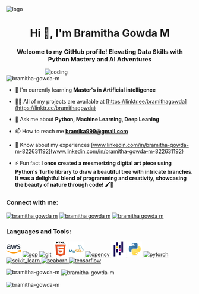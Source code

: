 ![logo](https://img.freepik.com/premium-photo/anonymous-hacker-with-computer-code-binary-interface_1134-21378.jpg?w=1380)

<h1 align="center">Hi 👋, I'm Bramitha Gowda M</h1>
<h3 align="center">Welcome to my GitHub profile! Elevating Data Skills with Python Mastery and AI Adventures</h3>

<img align='right' alt="coding" width="400" src="https://www.bgrafio.com/wp-content/uploads/2020/04/Animated-Explainer-Video-Bgrafio.gif">

<p align="left"> <img src="https://komarev.com/ghpvc/?username=bramitha-gowda-m&label=Profile%20views&color=0e75b6&style=flat" alt="bramitha-gowda-m" /> </p>

- 🌱 I’m currently learning **Master's in Artificial intelligence**

- 👨‍💻 All of my projects are available at [https://linktr.ee/bramithagowda](https://linktr.ee/bramithagowda)

- 💬 Ask me about **Python, Machine Learning, Deep Leaning**

- 📫 How to reach me **bramika999@gmail.com**

- 📄 Know about my experiences [www.linkedin.com/in/bramitha-gowda-m-822631192](www.linkedin.com/in/bramitha-gowda-m-822631192)

- ⚡ Fun fact **I once created a mesmerizing digital art piece using Python's Turtle library to draw a beautiful tree with intricate branches. It was a delightful blend of programming and creativity, showcasing the beauty of nature through code! 🖌️🌿**

<h3 align="left">Connect with me:</h3>
<p align="left">
<a href="https://linkedin.com/in/bramitha gowda m" target="blank"><img align="center" src="https://raw.githubusercontent.com/rahuldkjain/github-profile-readme-generator/master/src/images/icons/Social/linked-in-alt.svg" alt="bramitha gowda m" height="30" width="40" /></a>
<a href="https://kaggle.com/bramitha gowda m" target="blank"><img align="center" src="https://raw.githubusercontent.com/rahuldkjain/github-profile-readme-generator/master/src/images/icons/Social/kaggle.svg" alt="bramitha gowda m" height="30" width="40" /></a>
<a href="https://www.leetcode.com/bramitha gowda m" target="blank"><img align="center" src="https://raw.githubusercontent.com/rahuldkjain/github-profile-readme-generator/master/src/images/icons/Social/leet-code.svg" alt="bramitha gowda m" height="30" width="40" /></a>
</p>

<h3 align="left">Languages and Tools:</h3>
<p align="left"> <a href="https://aws.amazon.com" target="_blank" rel="noreferrer"> <img src="https://raw.githubusercontent.com/devicons/devicon/master/icons/amazonwebservices/amazonwebservices-original-wordmark.svg" alt="aws" width="40" height="40"/> </a> <a href="https://cloud.google.com" target="_blank" rel="noreferrer"> <img src="https://www.vectorlogo.zone/logos/google_cloud/google_cloud-icon.svg" alt="gcp" width="40" height="40"/> </a> <a href="https://git-scm.com/" target="_blank" rel="noreferrer"> <img src="https://www.vectorlogo.zone/logos/git-scm/git-scm-icon.svg" alt="git" width="40" height="40"/> </a> <a href="https://www.w3.org/html/" target="_blank" rel="noreferrer"> <img src="https://raw.githubusercontent.com/devicons/devicon/master/icons/html5/html5-original-wordmark.svg" alt="html5" width="40" height="40"/> </a> <a href="https://www.mysql.com/" target="_blank" rel="noreferrer"> <img src="https://raw.githubusercontent.com/devicons/devicon/master/icons/mysql/mysql-original-wordmark.svg" alt="mysql" width="40" height="40"/> </a> <a href="https://opencv.org/" target="_blank" rel="noreferrer"> <img src="https://www.vectorlogo.zone/logos/opencv/opencv-icon.svg" alt="opencv" width="40" height="40"/> </a> <a href="https://pandas.pydata.org/" target="_blank" rel="noreferrer"> <img src="https://raw.githubusercontent.com/devicons/devicon/2ae2a900d2f041da66e950e4d48052658d850630/icons/pandas/pandas-original.svg" alt="pandas" width="40" height="40"/> </a> <a href="https://www.python.org" target="_blank" rel="noreferrer"> <img src="https://raw.githubusercontent.com/devicons/devicon/master/icons/python/python-original.svg" alt="python" width="40" height="40"/> </a> <a href="https://pytorch.org/" target="_blank" rel="noreferrer"> <img src="https://www.vectorlogo.zone/logos/pytorch/pytorch-icon.svg" alt="pytorch" width="40" height="40"/> </a> <a href="https://scikit-learn.org/" target="_blank" rel="noreferrer"> <img src="https://upload.wikimedia.org/wikipedia/commons/0/05/Scikit_learn_logo_small.svg" alt="scikit_learn" width="40" height="40"/> </a> <a href="https://seaborn.pydata.org/" target="_blank" rel="noreferrer"> <img src="https://seaborn.pydata.org/_images/logo-mark-lightbg.svg" alt="seaborn" width="40" height="40"/> </a> <a href="https://www.tensorflow.org" target="_blank" rel="noreferrer"> <img src="https://www.vectorlogo.zone/logos/tensorflow/tensorflow-icon.svg" alt="tensorflow" width="40" height="40"/> </a> </p>

<p><img align="left" src="https://github-readme-stats.vercel.app/api/top-langs?username=bramitha-gowda-m&show_icons=true&locale=en&layout=compact" alt="bramitha-gowda-m" /></p>

<p>&nbsp;<img align="center" src="https://github-readme-stats.vercel.app/api?username=bramitha-gowda-m&show_icons=true&locale=en" alt="bramitha-gowda-m" /></p>

<p><img align="center" src="https://github-readme-streak-stats.herokuapp.com/?user=bramitha-gowda-m&" alt="bramitha-gowda-m" /></p>
